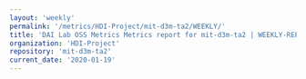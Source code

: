 ```yaml
---
layout: 'weekly'
permalink: '/metrics/HDI-Project/mit-d3m-ta2/WEEKLY/'
title: 'DAI Lab OSS Metrics Metrics report for mit-d3m-ta2 | WEEKLY-REPORT-2020-01-19'
organization: 'HDI-Project'
repository: 'mit-d3m-ta2'
current_date: '2020-01-19'
---
```

